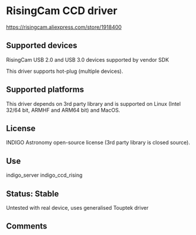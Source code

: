 # RisingCam CCD driver

https://risingcam.aliexpress.com/store/1918400

## Supported devices

RisingCam USB 2.0 and USB 3.0 devices supported by vendor SDK

This driver supports hot-plug (multiple devices).

## Supported platforms

This driver depends on 3rd party library and is supported on Linux (Intel 32/64 bit, ARMHF and ARM64 bit) and MacOS.

## License

INDIGO Astronomy open-source license (3rd party library is closed source).

## Use

indigo_server indigo_ccd_rising

## Status: Stable

Untested with real device, uses generalised Touptek driver

## Comments

